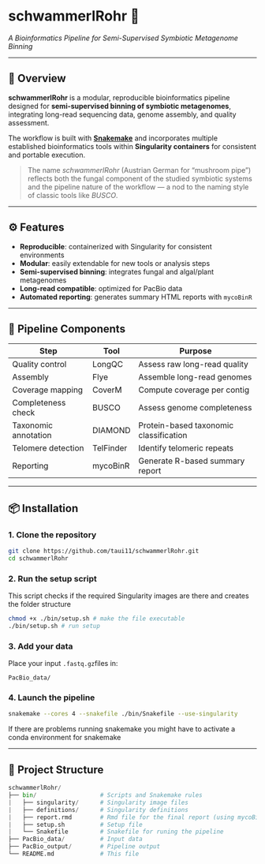 # schwammerlRohr 🍄  
*A Bioinformatics Pipeline for Semi-Supervised Symbiotic Metagenome Binning*

---

## 🧬 Overview
**schwammerlRohr** is a modular, reproducible bioinformatics pipeline designed for **semi-supervised binning of symbiotic metagenomes**, integrating long-read sequencing data, genome assembly, and quality assessment.

The workflow is built with **[Snakemake](https://snakemake.github.io/)** and incorporates multiple established bioinformatics tools within **Singularity containers** for consistent and portable execution.

> The name *schwammerlRohr* (Austrian German for “mushroom pipe”) reflects both the fungal component of the studied symbiotic systems and the pipeline nature of the workflow — a nod to the naming style of classic tools like *BUSCO*.

---

## ⚙️ Features
- **Reproducible**: containerized with Singularity for consistent environments  
- **Modular**: easily extendable for new tools or analysis steps  
- **Semi-supervised binning**: integrates fungal and algal/plant metagenomes  
- **Long-read compatible**: optimized for PacBio data  
- **Automated reporting**: generates summary HTML reports with `mycoBinR`

---

## 🧩 Pipeline Components
| Step | Tool | Purpose |
|------|------|----------|
| Quality control | LongQC | Assess raw long-read quality |
| Assembly | Flye | Assemble long-read genomes |
| Coverage mapping | CoverM | Compute coverage per contig |
| Completeness check | BUSCO | Assess genome completeness |
| Taxonomic annotation | DIAMOND | Protein-based taxonomic classification |
| Telomere detection | TelFinder | Identify telomeric repeats |
| Reporting | mycoBinR | Generate R-based summary report |

---

## 📦 Installation

### 1. Clone the repository
```bash
git clone https://github.com/taui11/schwammerlRohr.git
cd schwammerlRohr
```

### 2. Run the setup script
This script checks if the required Singularity images are there and creates the folder structure
```bash
chmod +x ./bin/setup.sh # make the file executable
./bin/setup.sh # run setup
```

### 3. Add your data
Place your input `.fastq.gz`files in:
```
PacBio_data/
```

### 4. Launch the pipeline
```bash
snakemake --cores 4 --snakefile ./bin/Snakefile --use-singularity
```
If there are problems running snakemake you might have to activate a conda environment for snakemake

---

## 📁 Project Structure
```python
schwammerlRohr/
├── bin/                  # Scripts and Snakemake rules
|   ├── singularity/      # Singularity image files
|   ├── definitions/      # Singularity definitions
|   ├── report.rmd        # Rmd file for the final report (using mycoBinR)
|   ├── setup.sh          # Setup file
|   └── Snakefile         # Snakefile for runing the pipeline
├── PacBio_data/          # Input data
├── PacBio_output/        # Pipeline output
└── README.md             # This file
```
